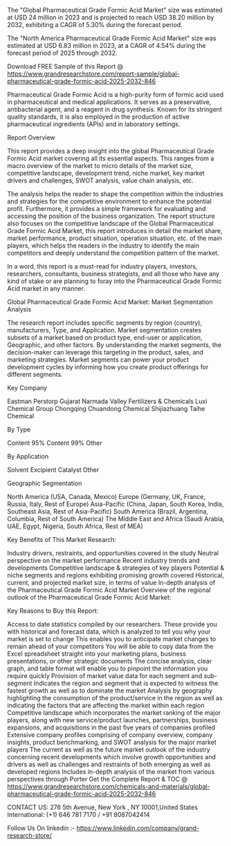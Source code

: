  The "Global Pharmaceutical Grade Formic Acid Market" size was estimated at USD 24 million in 2023 and is projected to reach USD 38.20 million by 2032, exhibiting a CAGR of 5.30% during the forecast period.



The "North America Pharmaceutical Grade Formic Acid Market" size was estimated at USD 6.83 million in 2023, at a CAGR of 4.54% during the forecast period of 2025 through 2032.

Download FREE Sample of this Report @ https://www.grandresearchstore.com/report-sample/global-pharmaceutical-grade-formic-acid-2025-2032-846




Pharmaceutical Grade Formic Acid is a high-purity form of formic acid used in pharmaceutical and medical applications. It serves as a preservative, antibacterial agent, and a reagent in drug synthesis. Known for its stringent quality standards, it is also employed in the production of active pharmaceutical ingredients (APIs) and in laboratory settings.







Report Overview

This report provides a deep insight into the global Pharmaceutical Grade Formic Acid market covering all its essential aspects. This ranges from a macro overview of the market to micro details of the market size, competitive landscape, development trend, niche market, key market drivers and challenges, SWOT analysis, value chain analysis, etc.



The analysis helps the reader to shape the competition within the industries and strategies for the competitive environment to enhance the potential profit. Furthermore, it provides a simple framework for evaluating and accessing the position of the business organization. The report structure also focuses on the competitive landscape of the Global Pharmaceutical Grade Formic Acid Market, this report introduces in detail the market share, market performance, product situation, operation situation, etc. of the main players, which helps the readers in the industry to identify the main competitors and deeply understand the competition pattern of the market.



In a word, this report is a must-read for industry players, investors, researchers, consultants, business strategists, and all those who have any kind of stake or are planning to foray into the Pharmaceutical Grade Formic Acid market in any manner.



Global Pharmaceutical Grade Formic Acid Market: Market Segmentation Analysis

The research report includes specific segments by region (country), manufacturers, Type, and Application. Market segmentation creates subsets of a market based on product type, end-user or application, Geographic, and other factors. By understanding the market segments, the decision-maker can leverage this targeting in the product, sales, and marketing strategies. Market segments can power your product development cycles by informing how you create product offerings for different segments.



Key Company



Eastman
Perstorp
Gujarat Narmada Valley Fertilizers & Chemicals
Luxi Chemical Group
Chongqing Chuandong Chemical
Shijiazhuang Taihe Chemical


By Type



Content 95%
Content 99%
Other


By Application



Solvent
Excipient
Catalyst
Other


Geographic Segmentation



North America (USA, Canada, Mexico)
Europe (Germany, UK, France, Russia, Italy, Rest of Europe)
Asia-Pacific (China, Japan, South Korea, India, Southeast Asia, Rest of Asia-Pacific)
South America (Brazil, Argentina, Columbia, Rest of South America)
The Middle East and Africa (Saudi Arabia, UAE, Egypt, Nigeria, South Africa, Rest of MEA)


Key Benefits of This Market Research:



Industry drivers, restraints, and opportunities covered in the study
Neutral perspective on the market performance
Recent industry trends and developments
Competitive landscape & strategies of key players
Potential & niche segments and regions exhibiting promising growth covered
Historical, current, and projected market size, in terms of value
In-depth analysis of the Pharmaceutical Grade Formic Acid Market
Overview of the regional outlook of the Pharmaceutical Grade Formic Acid Market:


Key Reasons to Buy this Report:



Access to date statistics compiled by our researchers. These provide you with historical and forecast data, which is analyzed to tell you why your market is set to change
This enables you to anticipate market changes to remain ahead of your competitors
You will be able to copy data from the Excel spreadsheet straight into your marketing plans, business presentations, or other strategic documents
The concise analysis, clear graph, and table format will enable you to pinpoint the information you require quickly
Provision of market value data for each segment and sub-segment
Indicates the region and segment that is expected to witness the fastest growth as well as to dominate the market
Analysis by geography highlighting the consumption of the product/service in the region as well as indicating the factors that are affecting the market within each region
Competitive landscape which incorporates the market ranking of the major players, along with new service/product launches, partnerships, business expansions, and acquisitions in the past five years of companies profiled
Extensive company profiles comprising of company overview, company insights, product benchmarking, and SWOT analysis for the major market players
The current as well as the future market outlook of the industry concerning recent developments which involve growth opportunities and drivers as well as challenges and restraints of both emerging as well as developed regions
Includes in-depth analysis of the market from various perspectives through Porter
Get the Complete Report & TOC @ https://www.grandresearchstore.com/chemicals-and-materials/global-pharmaceutical-grade-formic-acid-2025-2032-846
 

CONTACT US:
276 5th Avenue, New York , NY 10001,United States
International: (+1) 646 781 7170 / +91 8087042414

Follow Us On linkedin :- https://www.linkedin.com/company/grand-research-store/
